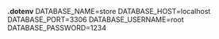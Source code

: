 **.dotenv**
DATABASE_NAME=store
DATABASE_HOST=localhost
DATABASE_PORT=3306
DATABASE_USERNAME=root
DATABASE_PASSWORD=1234
